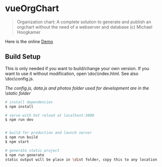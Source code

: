 # vueOrgChart

> Organization chart:
> A complete solution to generate and publish an orgchart without the need of a webserver and database
> (c) Michael Hoogkamer

Here is the online [Demo](https://hoogkamer.github.io/vue-org-chart/)

## Build Setup

This is only needed if you want to build/change your own version. If you want to use it without modification, open \doc\index.html. See also \doc\config.js. 

_The config.js, data.js and photos folder used for development are in the \static folder_

```bash
# install dependencies
$ npm install

# serve with hot reload at localhost:3000
$ npm run dev


# build for production and launch server
$ npm run build
$ npm start

# generate static project
$ npm run generate
static output will be place in \dist folder, copy this to any location
```
